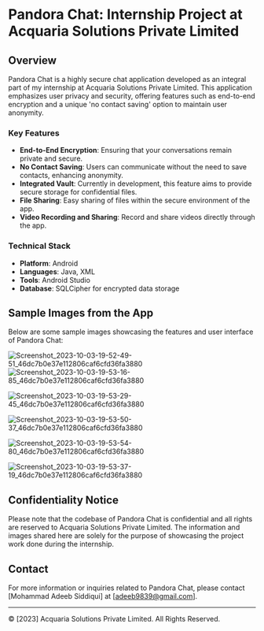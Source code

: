 # Pandora Chat: Internship Project at Acquaria Solutions Private Limited

## Overview
Pandora Chat is a highly secure chat application developed as an integral part of my internship at Acquaria Solutions Private Limited. This application emphasizes user privacy and security, offering features such as end-to-end encryption and a unique 'no contact saving' option to maintain user anonymity.

### Key Features
- **End-to-End Encryption**: Ensuring that your conversations remain private and secure.
- **No Contact Saving**: Users can communicate without the need to save contacts, enhancing anonymity.
- **Integrated Vault**: Currently in development, this feature aims to provide secure storage for confidential files.
- **File Sharing**: Easy sharing of files within the secure environment of the app.
- **Video Recording and Sharing**: Record and share videos directly through the app.

### Technical Stack
- **Platform**: Android
- **Languages**: Java, XML
- **Tools**: Android Studio
- **Database**: SQLCipher for encrypted data storage

## Sample Images from the App
Below are some sample images showcasing the features and user interface of Pandora Chat:

![Screenshot_2023-10-03-19-52-49-51_46dc7b0e37e112806caf6cfd36fa3880](https://github.com/Addy-codes/Pandora-Chat/assets/72205091/57f0ce13-791e-4c4c-9761-c016df43c849)
![Screenshot_2023-10-03-19-53-16-85_46dc7b0e37e112806caf6cfd36fa3880](https://github.com/Addy-codes/Pandora-Chat/assets/72205091/c6614530-c1d7-472f-a52e-f4d625ecaa17)

![Screenshot_2023-10-03-19-53-29-45_46dc7b0e37e112806caf6cfd36fa3880](https://github.com/Addy-codes/Pandora-Chat/assets/72205091/8f543a1a-da77-4a9c-b4f0-34036d09d0c4)

![Screenshot_2023-10-03-19-53-50-37_46dc7b0e37e112806caf6cfd36fa3880](https://github.com/Addy-codes/Pandora-Chat/assets/72205091/e34de765-0352-4c02-b331-aced16f28538)

![Screenshot_2023-10-03-19-53-54-80_46dc7b0e37e112806caf6cfd36fa3880](https://github.com/Addy-codes/Pandora-Chat/assets/72205091/e4f7f29a-edc6-4569-9d67-236ca26033fa)

![Screenshot_2023-10-03-19-53-37-19_46dc7b0e37e112806caf6cfd36fa3880](https://github.com/Addy-codes/Pandora-Chat/assets/72205091/a4808d98-e65a-47f2-8236-bd5509699881)

## Confidentiality Notice
Please note that the codebase of Pandora Chat is confidential and all rights are reserved to Acquaria Solutions Private Limited. The information and images shared here are solely for the purpose of showcasing the project work done during the internship.

## Contact
For more information or inquiries related to Pandora Chat, please contact [Mohammad Adeeb Siddiqui] at [adeeb9839@gmail.com].

---

© [2023] Acquaria Solutions Private Limited. All Rights Reserved.
